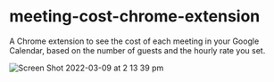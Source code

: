 # meeting-cost-chrome-extension
A Chrome extension to see the cost of each meeting in your Google Calendar, based on the number of guests and the hourly rate you set.

![Screen Shot 2022-03-09 at 2 13 39 pm](https://user-images.githubusercontent.com/90047717/157458792-b740616b-e050-421e-9f26-c53752559993.png)
